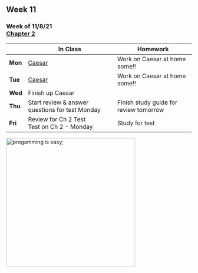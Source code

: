 ## Week 11

### Week of 11/8/21<br>[Chapter 2](/apcsp/curriculum/2)

  |       |In Class               |Homework   |
  |-------|---------              |---------  |
  |**Mon**|[Caesar](https://cs50.harvard.edu/ap/2022/curriculum/x/psets/2/caesar/) |Work on Caesar at home some!! |
  |**Tue**|[Caesar](https://cs50.harvard.edu/ap/2022/curriculum/x/psets/2/caesar/) |Work on Caesar at home some!! |
  |**Wed**|Finish up Caesar | |
  |**Thu**|Start review & answer questions for test Monday |Finish study guide for review tomorrow |
  |**Fri**|Review for Ch 2 Test<br>Test on Ch 2 - Monday |Study for test |


<meta http-equiv="refresh" content="300"/>

<img src="https://i.pinimg.com/originals/de/f5/2f/def52fe41d695d8feebd2cdc194da929.png" alt="progamming is easy;" height="350">

